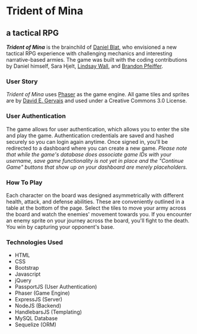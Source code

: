 # Trident of Mina
## a tactical RPG

***Trident of Mina*** is the brainchild of <a href="https://github.com/blatde91">Daniel Blat</a>, who envisioned a new tactical RPG experience with challenging mechanics and interesting narrative-based armies. The game was built with the coding contributions by Daniel himself, Sara Hjelt, <a href="http://github.com/catslug">Lindsay Wall</a>, and <a href="http://github.com/brandon-Pfeiffer">Brandon Pfeiffer</a>.

### User Story
*Trident of Mina* uses <a href="http://phaser.io/">Phaser</a> as the game engine. All game tiles and sprites are by <a href="http://pousse.rapiere.free.fr/tome/">David E. Gervais</a> and used under a Creative Commons 3.0 License.

### User Authentication
The game allows for user authentication, which allows you to enter the site and play the game. Authentication credentials are saved and hashed securely so you can login again anytime. Once signed in, you'll be redirected to a dashboard where you can create a new game. *Please note that while the game's database does associate game IDs with your username, save game functionality is not yet in place and the "Continue Game" buttons that show up on your dashboard are merely placeholders.*

### How To Play
Each character on the board was designed asymmetrically with different health, attack, and defense abilities. These are conveniently outlined in a table at the bottom of the page. Select the tiles to move your army across the board and watch the enemies' movement towards you. If you encounter an enemy sprite on your journey across the board, you'll fight to the death. You win by capturing your opponent's base.

### Technologies Used
  * HTML
  * CSS
  * Bootstrap
  * Javascript
  * jQuery
  * PassportJS (User Authentication)
  * Phaser (Game Engine)
  * ExpressJS (Server)
  * NodeJS (Backend)
  * HandlebarsJS (Templating)
  * MySQL Database
  * Sequelize (ORM)
